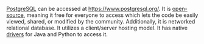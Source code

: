 [PostgreSQL](https://www.postgresql.org/) can be accessed at https://www.postgresql.org/. 
It is [open-source](https://www.navisite.com/blog/open-source-vs-commercial-database-systems/#:~:text=Open%20Source%20Database%3A%20An%20open,it's%20available%20at%20a%20price.), meaning it free for everyone to access which lets the code be easily viewed, shared, or modified by the community. Additionally, it is networked relational database. It utilizes a client/server hosting model. It has native [drivers](https://jdbc.postgresql.org/) for Java and Python to access it.

